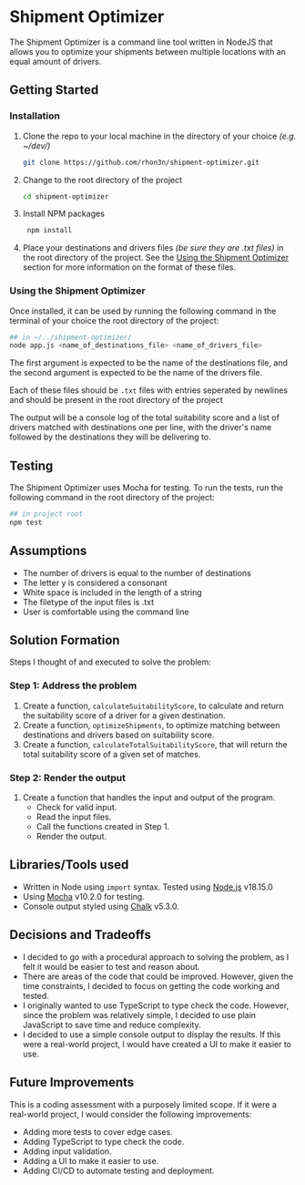 # Shipment Optimizer

The Shipment Optimizer is a command line tool written in NodeJS that allows you to optimize your shipments between multiple locations with an equal amount of drivers.

## Getting Started

### Installation

1. Clone the repo to your local machine in the directory of your choice _(e.g. ~/dev/)_
   ```sh
   git clone https://github.com/rhon3n/shipment-optimizer.git
   ```
2. Change to the root directory of the project
   ```sh
   cd shipment-optimizer
   ```
3. Install NPM packages
   ```sh
    npm install
   ```
4. Place your destinations and drivers files _(be sure they are .txt files)_ in the root directory of the project. See the [Using the Shipment Optimizer](#using-the-shipment-optimizer) section for more information on the format of these files.

### Using the Shipment Optimizer

Once installed, it can be used by running the following command in the terminal of your choice the root directory of the project:

```sh
## in ~/../shipment-optimizer/
node app.js <name_of_destinations_file> <name_of_drivers_file>
```

The first argument is expected to be the name of the destinations file, and the second argument is expected to be the name of the drivers file.

Each of these files should be `.txt` files with entries seperated by newlines and should be present in the root directory of the project

The output will be a console log of the total suitability score and a list of drivers matched with destinations one per line, with the driver's name followed by the destinations they will be delivering to.

## Testing

The Shipment Optimizer uses Mocha for testing. To run the tests, run the following command in the root directory of the project:

```sh
## in project root
npm test
```

## Assumptions

- The number of drivers is equal to the number of destinations
- The letter y is considered a consonant
- White space is included in the length of a string
- The filetype of the input files is .txt
- User is comfortable using the command line

## Solution Formation

Steps I thought of and executed to solve the problem:

### Step 1: Address the problem

1. Create a function, `calculateSuitabilityScore`, to calculate and return the suitability score of a driver for a given destination.
2. Create a function, `optimizeShipments`, to optimize matching between destinations and drivers based on suitability score.
3. Create a function, `calculateTotalSuitabilityScore`, that will return the total suitability score of a given set of matches.

### Step 2: Render the output

1. Create a function that handles the input and output of the program.
   - Check for valid input.
   - Read the input files.
   - Call the functions created in Step 1.
   - Render the output.

## Libraries/Tools used

- Written in Node using `import` syntax. Tested using [Node.js](https://nodejs.org/en/) v18.15.0
- Using [Mocha](https://mochajs.org/) v10.2.0 for testing.
- Console output styled using [Chalk](https://www.npmjs.com/package/chalk) v5.3.0.

## Decisions and Tradeoffs

- I decided to go with a procedural approach to solving the problem, as I felt it would be easier to test and reason about.
- There are areas of the code that could be improved. However, given the time constraints, I decided to focus on getting the code working and tested.
- I originally wanted to use TypeScript to type check the code. However, since the problem was relatively simple, I decided to use plain JavaScript to save time and reduce complexity.
- I decided to use a simple console output to display the results. If this were a real-world project, I would have created a UI to make it easier to use.

## Future Improvements

This is a coding assessment with a purposely limited scope. If it were a real-world project, I would consider the following improvements:

- Adding more tests to cover edge cases.
- Adding TypeScript to type check the code.
- Adding input validation.
- Adding a UI to make it easier to use.
- Adding CI/CD to automate testing and deployment.

